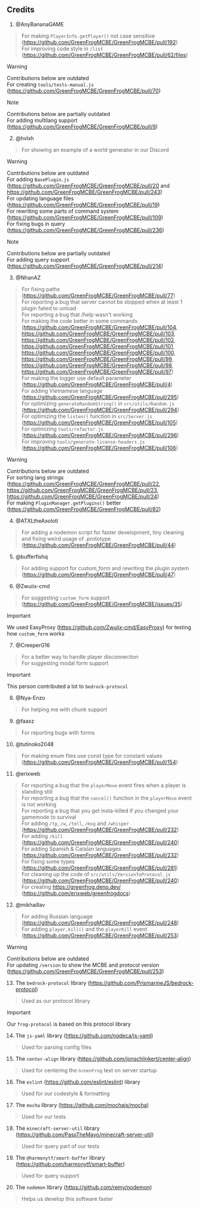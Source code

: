 ## Credits

1. @AnyBananaGAME

> For making `PlayerInfo.getPlayer()` not case sensitive (https://github.com/GreenFrogMCBE/GreenFrogMCBE/pull/192) <br>
> For improving code style in `/list` (https://github.com/GreenFrogMCBE/GreenFrogMCBE/pull/62/files) <br>

> [!WARNING]
> Contributions below are outdated <br>
> For creating `tools/tests-manual.js` (https://github.com/GreenFrogMCBE/GreenFrogMCBE/pull/70)

> [!NOTE]
> Contributions below are partially outdated <br>
> For adding multilang support (https://github.com/GreenFrogMCBE/GreenFrogMCBE/pull/9) <br> 

2. @hvlxh

> For showing an example of a world generator in our Discord <br>

> [!WARNING]
> Contributions below are outdated <br>
> For adding `BasePlugin.js` (https://github.com/GreenFrogMCBE/GreenFrogMCBE/pull/20 and https://github.com/GreenFrogMCBE/GreenFrogMCBE/pull/243) <br>
> For updating language files (https://github.com/GreenFrogMCBE/GreenFrogMCBE/pull/19) <br>
> For rewriting some parts of command system (https://github.com/GreenFrogMCBE/GreenFrogMCBE/pull/109) <br>
> For fixing bugs in query (https://github.com/GreenFrogMCBE/GreenFrogMCBE/pull/236)

> [!NOTE]
> Contributions below are partially outdated <br>
> For adding query support (https://github.com/GreenFrogMCBE/GreenFrogMCBE/pull/214)

3. @NhanAZ

> For fixing paths (https://github.com/GreenFrogMCBE/GreenFrogMCBE/pull/77) <br> 
> For reporting a bug that server cannot be stopped when at least 1 plugin failed to unload <br> 
> For reporting a bug that /help wasn't working <br> 
> For making the code better in some commands (https://github.com/GreenFrogMCBE/GreenFrogMCBE/pull/104, https://github.com/GreenFrogMCBE/GreenFrogMCBE/pull/103, https://github.com/GreenFrogMCBE/GreenFrogMCBE/pull/102, https://github.com/GreenFrogMCBE/GreenFrogMCBE/pull/101, https://github.com/GreenFrogMCBE/GreenFrogMCBE/pull/100, https://github.com/GreenFrogMCBE/GreenFrogMCBE/pull/99, https://github.com/GreenFrogMCBE/GreenFrogMCBE/pull/98, https://github.com/GreenFrogMCBE/GreenFrogMCBE/pull/97) <br> 
> For making the logger use default parameter (https://github.com/GreenFrogMCBE/GreenFrogMCBE/pull/4) <br> 
> For adding Vietnamese language (https://github.com/GreenFrogMCBE/GreenFrogMCBE/pull/295) <br>
> For optimizing `generateRandomString()` in `src/utils/Random.js` (https://github.com/GreenFrogMCBE/GreenFrogMCBE/pull/294) <br>
> For optimizing the `listen()` function in `src/Server.js` (https://github.com/GreenFrogMCBE/GreenFrogMCBE/pull/105) <br>
> For optimizing `tools/refactor.js` (https://github.com/GreenFrogMCBE/GreenFrogMCBE/pull/296) <br> 
> For improving `tools/generate-license-headers.js` (https://github.com/GreenFrogMCBE/GreenFrogMCBE/pull/106) <br>

> [!WARNING]
> Contributions below are outdated <br> 
> For sorting lang strings (https://github.com/GreenFrogMCBE/GreenFrogMCBE/pull/22, https://github.com/GreenFrogMCBE/GreenFrogMCBE/pull/23, https://github.com/GreenFrogMCBE/GreenFrogMCBE/pull/24) <br>
> For making `PluginManager.getPlugins()` better (https://github.com/GreenFrogMCBE/GreenFrogMCBE/pull/82)

4. @ATXLtheAxolotl

> For adding a nodemon script for faster development, tiny cleaning and fixing weird usage of .prototype (https://github.com/GreenFrogMCBE/GreenFrogMCBE/pull/44) 

5. @bufferfishq

> For adding support for custom_form and rewriting the plugin system (https://github.com/GreenFrogMCBE/GreenFrogMCBE/pull/47)

6. @Zwuiix-cmd

> For suggesting `custom_form` support (https://github.com/GreenFrogMCBE/GreenFrogMCBE/issues/35)

> [!IMPORTANT] 
> We used EasyProxy (https://github.com/Zwuiix-cmd/EasyProxy) for testing how `custom_form` works

7. @CreeperG16

> For a better way to handle player disconnection <br> 
> For suggesting modal form support

> [!IMPORTANT] 
> This person contributed a lot to `bedrock-protocol`

8. @Nya-Enzo

> For helping me with chunk support

9. @faaxz

> For reporting bugs with forms

10. @tutinoko2048

> For making enum files use const type for constant values (https://github.com/GreenFrogMCBE/GreenFrogMCBE/pull/154)

11. @erixweb

> For reporting a bug that the `playerMove` event fires when a player is standing still <br> 
> For reporting a bug that the `cancel()` function in the `playerMove` event is not working <br>
> For reporting a bug that you get insta-killed if you changed your gamemode to survival <br>
> For adding `/tp`, `/w`, `/tell`, `/msg` and `/whisper` (https://github.com/GreenFrogMCBE/GreenFrogMCBE/pull/232) <br> 
> For adding `/kill` (https://github.com/GreenFrogMCBE/GreenFrogMCBE/pull/240) <br> 
> For adding Spanish & Catalan languages (https://github.com/GreenFrogMCBE/GreenFrogMCBE/pull/232) <br> 
> For fixing some types (https://github.com/GreenFrogMCBE/GreenFrogMCBE/pull/281) <br>
> For cleaning up the code of `src/utils/VersionToProtocol.js` (https://github.com/GreenFrogMCBE/GreenFrogMCBE/pull/240) <br> 
> For creating https://greenfrog.deno.dev/ (https://github.com/erixweb/greenfrogdocs)

12. @mikhaillav

> For adding Russian language (https://github.com/GreenFrogMCBE/GreenFrogMCBE/pull/248) <br>
> For adding `player.kill()` and the `playerKill` event (https://github.com/GreenFrogMCBE/GreenFrogMCBE/pull/253)

> [!WARNING]
> Contributions below are outdated <br>
> For updating `/version` to show the MCBE and protocol version (https://github.com/GreenFrogMCBE/GreenFrogMCBE/pull/253)

13. The `bedrock-protocol` library (https://github.com/PrismarineJS/bedrock-protocol)

> Used as our protocol library

> [!IMPORTANT]
> Our `frog-protocol` is based on this protocol library

14. The `js-yaml` library (https://github.com/nodeca/js-yaml)

> Used for parsing config files

15. The `center-align` library (https://github.com/jonschlinkert/center-align)

> Used for centering the `GreenFrog` text on server startup

16. The `eslint` (https://github.com/eslint/eslint) library

> Used for our codestyle & formatting

17. The `mocha` library (https://github.com/mochajs/mocha)

> Used for our tests

18. The `minecraft-server-util` library (https://github.com/PassTheMayo/minecraft-server-util)

> Used for query part of our tests

19. The `@harmonytf/smart-buffer` library (https://github.com/harmonytf/smart-buffer)

> Used for query support

20. The `nodemon` library (https://github.com/remy/nodemon)

> Helps us develop this software faster
